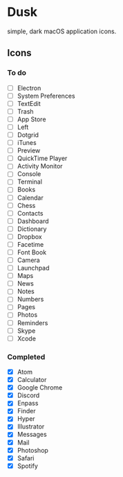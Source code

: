 # Dusk

simple, dark macOS application icons.

## Icons

### To do

- [ ] Electron
- [ ] System Preferences
- [ ] TextEdit
- [ ] Trash
- [ ] App Store
- [ ] Left
- [ ] Dotgrid
- [ ] iTunes
- [ ] Preview
- [ ] QuickTime Player
- [ ] Activity Monitor
- [ ] Console
- [ ] Terminal
- [ ] Books
- [ ] Calendar
- [ ] Chess
- [ ] Contacts
- [ ] Dashboard
- [ ] Dictionary
- [ ] Dropbox
- [ ] Facetime
- [ ] Font Book
- [ ] Camera
- [ ] Launchpad
- [ ] Maps
- [ ] News
- [ ] Notes
- [ ] Numbers
- [ ] Pages
- [ ] Photos
- [ ] Reminders
- [ ] Skype
- [ ] Xcode

### Completed

- [X] Atom
- [X] Calculator
- [X] Google Chrome
- [X] Discord
- [X] Enpass
- [X] Finder
- [X] Hyper
- [X] Illustrator
- [X] Messages
- [X] Mail
- [X] Photoshop
- [X] Safari
- [X] Spotify
